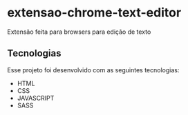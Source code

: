# extensao-chrome-text-editor
 Extensão feita para browsers para edição de texto

## Tecnologias

Esse projeto foi desenvolvido com as seguintes tecnologias:

- HTML
- CSS
- JAVASCRIPT
- SASS
